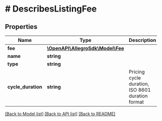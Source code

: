 # # DescribesListingFee

## Properties

Name | Type | Description | Notes
------------ | ------------- | ------------- | -------------
**fee** | [**\OpenAPI\AllegroSdk\Model\Fee**](Fee.md) |  |
**name** | **string** |  |
**type** | **string** |  |
**cycle_duration** | **string** | Pricing cycle duration, ISO 8601 duration format |

[[Back to Model list]](../../README.md#models) [[Back to API list]](../../README.md#endpoints) [[Back to README]](../../README.md)
